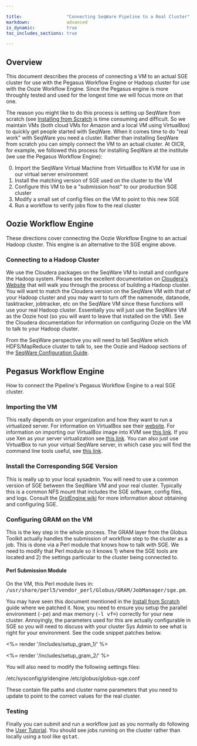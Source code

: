 ```yaml
---

title:                 "Connecting SeqWare Pipeline to a Real Cluster"
markdown:              advanced
is_dynamic:            true
toc_includes_sections: true

---
```


## Overview

This document describes the process of connecting a VM to an actual SGE cluster
for use with the Pegasus Workflow Engine or Hadoop cluster for use with the
Oozie Workflow Engine. Since the Pegasus engine is more throughly tested and
used for the longest time we will focus more on that one.

The reason you might like to do this process is setting up SeqWare from scratch
(see [Installing from Scratch](/docs/2a-installation-from-scratch/) is time
consuming and difficult.  So we maintain VMs (both cloud VMs for Amazon and a
local VM using VirtualBox) to quickly get people started with SeqWare. When it
comes time to do "real work" with SeqWare you need a cluster. Rather than
installing SeqWare from scratch you can simply connect the VM to an actual
cluster. At OICR, for example, we followed this process for installing SeqWare
at the institute (we use the Pegasus Workflow Engine):

0. Import the SeqWare Virtual Machine from VirtualBox to KVM for use in our virtual server environment
0. Install the matching version of SGE used on the cluster to the VM
0. Configure this VM to be a "submission host" to our production SGE cluster
0. Modify a small set of config files on the VM to point to this new SGE
0. Run a workflow to verify jobs flow to the real cluster

## Oozie Workflow Engine

These directions cover connecting the Oozie Workflow Engine to an actual Hadoop
cluster. This engine is an alternative to the SGE engine above.  

### Connecting to a Hadoop Cluster

We use the Cloudera packages on the SeqWare VM to install and configure the
Hadoop system.  Please see the excellent documentation on [Cloudera's
Website](http://www.cloudera.com/) that will walk you through the process of
building a Hadoop cluster. You will want to match the Cloudera version on the
SeqWare VM with that of your Hadoop cluster and you may want to turn off the
namenode, datanode, tasktracker, jobtracker, etc on the SeqWare VM since these
functions will use your real Hadoop cluster. Essentially you will just use the
SeqWare VM as the Oozie host (so you will want to leave that installed on the
VM).  See the Cloudera documentation for information on configuring Oozie on
the VM to talk to your Hadoop cluster.

From the SeqWare perspective you will need to tell SeqWare which HDFS/MapReduce
cluster to talk to, see the Oozie and Hadoop sections of the [SeqWare
Configuration Guide](/docs/6-pipeline/user-configuration/).  

## Pegasus Workflow Engine

How to connect the Pipeline's Pegasus Workflow Engine to a real SGE cluster.

### Importing the VM

This really depends on your organization and how they want to run a virtualized
server.  For information on VirtualBox see their
[website](https://www.virtualbox.org/).  For information on importing our
VirtualBox image into KVM see [this
link](http://cheznick.net/main/content/converting-a-virtual-machine-from-virtualbox-to-kvm).
If you use Xen as your server virtualization see [this
link](http://roymic.blogspot.ca/2012/02/how-to-convert-virtual-box-image-to-xen.html).
You can also just use VirtualBox to run your virtual SeqWare server, in which
case you will find the command line tools useful, see [this
link](http://www.ubuntugeek.com/how-to-control-virtual-machines-virtualbox-using-vboxmanage.html).

### Install the Corresponding SGE Version

This is really up to your local sysadmin.  You will need to use a common
version of SGE between the SeqWare VM and your real cluster. Typically this is
a common NFS mount that includes the SGE software, config files, and logs.
Consult the [GridEngine
wiki](http://wiki.gridengine.info/wiki/index.php/Main_Page) for more
information about obtaining and configuring SGE.  

### Configuring GRAM on the VM

This is the key step in the whole process.  The GRAM layer from the Globus Toolkit
actually handles the submission of workflow step to the cluster as a job.  This is
done via a Perl module that knows how to talk with SGE. We need to modify that
Perl module so it knows 1) where the SGE tools are located and 2) the settings particular
to the cluster being connected to.

#### Perl Submission Module

On the VM, this Perl module lives in: <tt>/usr/share/perl5/vendor_perl/Globus/GRAM/JobManager/sge.pm</tt>. 

You may have seen this document mentioned in the [Install from Scratch](/docs/2a-installation-from-scratch/) guide where we patched it.  Now, you need to ensure you setup the parallel environment (<tt>-pe</tt>) and max memory (<tt>-l vf=</tt>) correctly for your new cluster.  Annoyingly, the parameters used for this are actually configurable in SGE so you will need to discuss with your cluster Sys Admin to see what is right for your environment.  See the code snippet patches below.

<%= render '/includes/setup_gram_1/' %>

<%= render '/includes/setup_gram_2/' %>

You will also need to modify the following settings files:

  /etc/sysconfig/gridengine
  /etc/globus/globus-sge.conf

These contain file paths and cluster name parameters that you need to update to point to the correct values for the real cluster.

### Testing

Finally you can submit and run a workflow just as you normally do following the
[User Tutorial](/docs/3-getting-started/user-tutorial/). You should see jobs
running on the cluster rather than locally using a tool like <tt>qstat</tt>.

